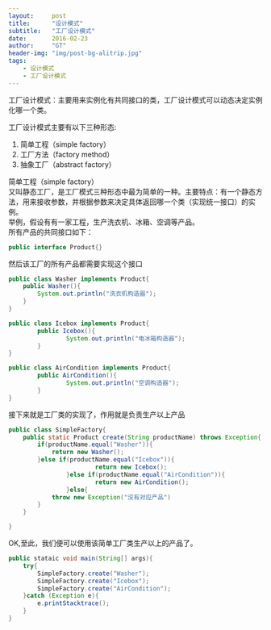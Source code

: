 ```yaml
---
layout:     post
title:      "设计模式"
subtitle:   "工厂设计模式"
date:       2016-02-23
author:     "GT"
header-img: "img/post-bg-alitrip.jpg"
tags:
    - 设计模式
    - 工厂设计模式
---
```

<div id="top"></div>

工厂设计模式：主要用来实例化有共同接口的类，工厂设计模式可以动态决定实例化哪一个类。

工厂设计模式主要有以下三种形态:

1. 简单工程（simple factory）
2. 工厂方法（factory method）
3. 抽象工厂（abstract factory）  

简单工程（simple factory）  
又叫静态工厂，是工厂模式三种形态中最为简单的一种。主要特点：有一个静态方法，用来接收参数，并根据参数来决定具体返回哪一个类（实现统一接口）的实例。  
举例，假设有有一家工程，生产洗衣机、冰箱、空调等产品。  
所有产品的共同接口如下：  

```java
public interface Product{}

```

然后该工厂的所有产品都需要实现这个接口  

```java
public class Washer implements Product{
	public Washer(){
		System.out.println("洗衣机构造器");
	}
}

public class Icebox implements Product{
        public Icebox(){
                System.out.println("电冰箱构造器");
        }
}

public class AirCondition implements Product{
        public AirCondition(){
                System.out.println("空调构造器");
        }
}
```

接下来就是工厂类的实现了，作用就是负责生产以上产品  
```java
public class SimpleFactory{
	public static Product create(String productName) throws Exception{
		if(productName.equal("Washer")){
			return new Washer();
		}else if(productName.equal("Icebox")){
                        return new Icebox();
                }else if(productName.equal("AirCondition")){
                        return new AirCondition();
                }else{
			throw new Exception("没有对应产品")
		}
	}

}
```
OK,至此，我们便可以使用该简单工厂类生产以上的产品了。  
```java
public stataic void main(String[] args){
	try{
		SimpleFactory.create("Washer");
		SimpleFactory.create("Icebox");
		SimpleFactory.create("AirCondition");
	}catch (Exception e){
		e.printStacktrace();
	}
}
```















<div id="footer"></div>


